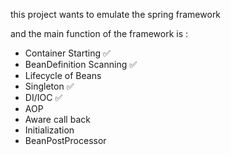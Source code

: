 this project wants to emulate the spring framework

and the main function of the framework is :
+ Container Starting ✅
+ BeanDefinition Scanning ✅
+ Lifecycle of Beans
+ Singleton ✅
+ DI/IOC ✅
+ AOP
+ Aware call back
+ Initialization
+ BeanPostProcessor
